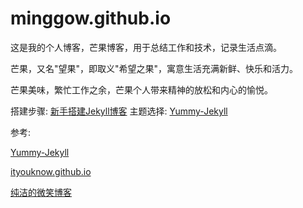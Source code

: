 # minggow.github.io

这是我的个人博客，芒果博客，用于总结工作和技术，记录生活点滴。

芒果，又名"望果"，即取义"希望之果"，寓意生活充满新鲜、快乐和活力。

芒果美味，繁忙工作之余，芒果个人带来精神的放松和内心的愉悦。

搭建步骤:
[新手搭建Jekyll博客](https://minggow.github.io/other/2019/03/18/jekyll-blog.html)
主题选择:
[Yummy-Jekyll](https://github.com/DONGChuan/Yummy-Jekyll)

参考:

[Yummy-Jekyll](https://github.com/DONGChuan/Yummy-Jekyll)

[ityouknow.github.io](https://github.com/ityouknow/ityouknow.github.io)

[纯洁的微笑博客](http://www.ityouknow.com)

